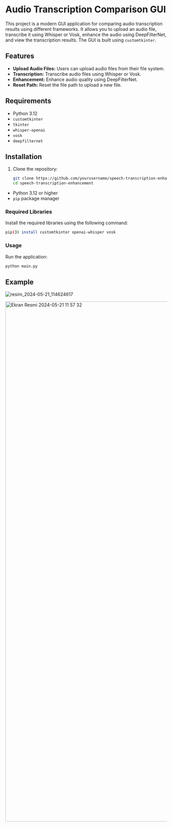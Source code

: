 # Audio Transcription Comparison GUI

This project is a modern GUI application for comparing audio transcription results using different frameworks. It allows you to upload an audio file, transcribe it using Whisper or Vosk, enhance the audio using DeepFilterNet, and view the transcription results. The GUI is built using `customtkinter`.

## Features

- **Upload Audio Files:** Users can upload audio files from their file system.
- **Transcription:** Transcribe audio files using Whisper or Vosk.
- **Enhancement:** Enhance audio quality using DeepFilterNet.
- **Reset Path:** Reset the file path to upload a new file.

## Requirements

- Python 3.12
- `customtkinter`
- `tkinter`
- `whisper-openai`
- `vosk`
- `deepfilternet`

## Installation

1. Clone the repository:
   ```sh
   git clone https://github.com/yourusername/speech-transcription-enhancement.git
   cd speech-transcription-enhancement
- Python 3.12 or higher
- `pip` package manager

### Required Libraries

Install the required libraries using the following command:

```bash
pip(3) install customtkinter openai-whisper vosk
```

### Usage
Run the application:

```bash
python main.py
```
## Example

![resim_2024-05-21_114624617](https://github.com/mre-aydogdu/SpeechToText/assets/72506644/076253f3-bf7d-4045-8511-e3bd518c3a52)

<img width="1622" alt="Ekran Resmi 2024-05-21 11 57 32" src="https://github.com/mre-aydogdu/SpeechToText/assets/72506644/06b407eb-1af1-4308-8140-448cbb96bc9f">
